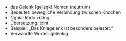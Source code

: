 - das Gelenk [ɡəˈlɛŋk]	Nomen (neutrum)
- Bedeutet: bewegliche Verbindung zwischen Knochen
- Nghĩa: khớp xương
- Übersetzung: joint
- Beispiel: „Das Kniegelenk ist besonders belastet.“
- Verwandte Wörter: gelenkig
